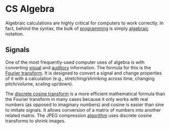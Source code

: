 
# CS Algebra

Algebraic calculations are highly critical for computers to work correctly. In fact, behind the syntax, the bulk of [programming](programming-basics.md) is simply [algebraic](algebra.md) notation.

Signals
-------

One of the most frequently-used computer uses of algebra is with converting [visual](computer-screen.md) and [auditory](computers-speakersmic.md) information. The formula for this is the [Fourier transform](https://en.wikipedia.org/wiki/Fourier_transform). It is designed to convert a signal and change properties of it with a calculation (e.g., stretching/shrinking across time, changing pitch/volume, scaling up/down).

The [discrete cosine transform](https://en.wikipedia.org/wiki/Discrete_cosine_transform) is a more efficient mathematical formula than the Fourier transform in many cases because it only works with real numbers (as opposed to imaginary numbers) and cosine is easier than sine to imitate signals. It allows conversion of a matrix of numbers into another related matrix. The JPEG compression [algorithm](programming-algorithms.md) uses discrete cosine transforms to shrink images.

